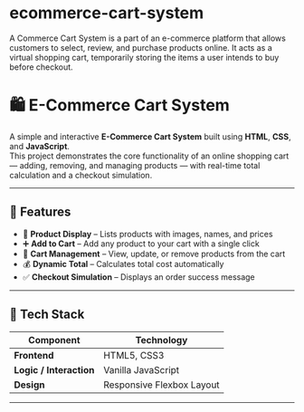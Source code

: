 # ecommerce-cart-system
A Commerce Cart System is a part of an e-commerce platform that allows customers to select, review, and purchase products online. It acts as a virtual shopping cart, temporarily storing the items a user intends to buy before checkout.
# 🛍️ E-Commerce Cart System

A simple and interactive **E-Commerce Cart System** built using **HTML**, **CSS**, and **JavaScript**.  
This project demonstrates the core functionality of an online shopping cart — adding, removing, and managing products — with real-time total calculation and a checkout simulation.

---

## 🚀 Features

- 🛒 **Product Display** – Lists products with images, names, and prices  
- ➕ **Add to Cart** – Add any product to your cart with a single click  
- 🧾 **Cart Management** – View, update, or remove products from the cart  
- 💰 **Dynamic Total** – Calculates total cost automatically  
- ✅ **Checkout Simulation** – Displays an order success message  

---

## 🧱 Tech Stack

| Component | Technology |
|------------|-------------|
| **Frontend** | HTML5, CSS3 |
| **Logic / Interaction** | Vanilla JavaScript |
| **Design** | Responsive Flexbox Layout |

---


